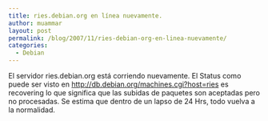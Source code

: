 ```yaml
---
title: ries.debian.org en línea nuevamente.
author: muammar
layout: post
permalink: /blog/2007/11/ries-debian-org-en-linea-nuevamente/
categories:
  - Debian
---
```

El servidor ries.debian.org está corriendo nuevamente. El Status como puede ser visto en <http://db.debian.org/machines.cgi?host=ries> es recovering lo que significa que las subidas de paquetes son aceptadas pero no procesadas. Se estima que dentro de un lapso de 24 Hrs, todo vuelva a la normalidad.